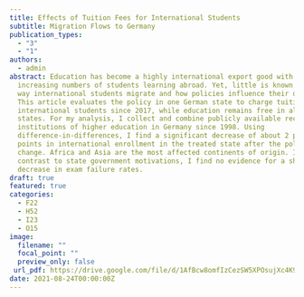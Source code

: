 ```yaml
---
title: Effects of Tuition Fees for International Students
subtitle: Migration Flows to Germany
publication_types:
  - "3"
  - "1"
authors:
  - admin
abstract: Education has become a highly international export good with
  increasing numbers of students learning abroad. Yet, little is known about the
  way international students migrate and how policies influence their decision.
  This article evaluates the policy in one German state to charge tuition from
  international students since 2017, while education remains free in all other
  states. For my analysis, I collect and combine publicly available records for
  institutions of higher education in Germany since 1998. Using
  difference-in-differences, I find a significant decrease of about 2 percentage
  points in international enrollment in the treated state after the policy
  change. Africa and Asia are the most affected continents of origin. In
  contrast to state government motivations, I find no evidence for a short-term
  decrease in exam failure rates.
draft: true
featured: true
categories:
  - F22
  - H52
  - I23
  - O15
image:
  filename: ""
  focal_point: ""
  preview_only: false
 url_pdf: https://drive.google.com/file/d/1AfBcw8omfIzCezSW5XPOsujXc4K9CFIl/view?usp=sharing
date: 2021-08-24T00:00:00Z
---
```

